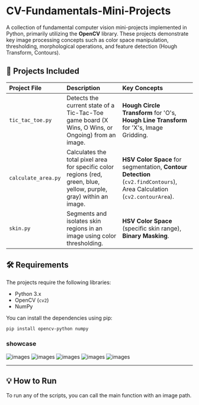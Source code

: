 # CV-Fundamentals-Mini-Projects

A collection of fundamental computer vision mini-projects implemented in Python, primarily utilizing the **OpenCV** library. These projects demonstrate key image processing concepts such as color space manipulation, thresholding, morphological operations, and feature detection (Hough Transform, Contours).

## 🚀 Projects Included

| Project File | Description | Key Concepts |
| :--- | :--- | :--- |
| `tic_tac_toe.py` | Detects the current state of a Tic-Tac-Toe game board (X Wins, O Wins, or Ongoing) from an image. | **Hough Circle Transform** for 'O's, **Hough Line Transform** for 'X's, Image Gridding. |
| `calculate_area.py` | Calculates the total pixel area for specific color regions (red, green, blue, yellow, purple, gray) within an image. | **HSV Color Space** for segmentation, **Contour Detection** (`cv2.findContours`), Area Calculation (`cv2.contourArea`). |
| `skin.py` | Segments and isolates skin regions in an image using color thresholding. | **HSV Color Space** (specific skin range), **Binary Masking**. |

## 🛠️ Requirements

The projects require the following libraries:
-   Python 3.x
-   OpenCV (`cv2`)
-   NumPy

You can install the dependencies using pip:
```bash
pip install opencv-python numpy
````

### showcase

![images](https://github.com/MahdisSep/CV-Fundamentals-Mini-Projects/blob/main/calculate_area/chale.png)
![images](https://github.com/MahdisSep/CV-Fundamentals-Mini-Projects/blob/main/detect%20skin/initial2/initial/skin%20Detected/image_one.png)
![images](https://github.com/MahdisSep/CV-Fundamentals-Mini-Projects/blob/main/detect%20skin/initial2/initial/skin%20Detected/image_three.png)
![images](https://github.com/MahdisSep/CV-Fundamentals-Mini-Projects/blob/main/tic_tac_toe/initial/Data/O%20Wins.png)
![images](https://github.com/MahdisSep/CV-Fundamentals-Mini-Projects/blob/main/tic_tac_toe/initial/Data/X%20Wins.png)


-----

## 💡 How to Run

To run any of the scripts, you can call the main function with an image path.


